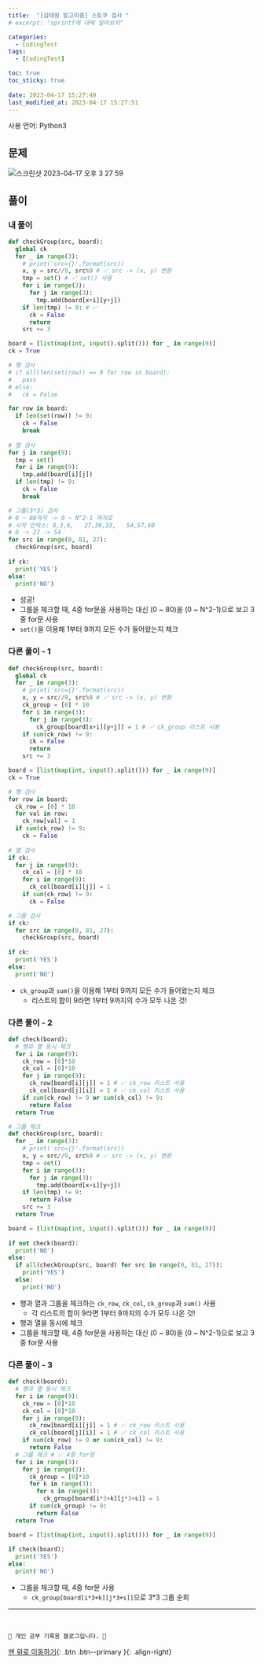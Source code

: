 ```yaml
---
title:  "[김태원 알고리즘] 스토쿠 검사 "
# excerpt: "sprintf에 대해 알아보자"

categories:
  - CodingTest
tags:
  - [CodingTest]

toc: true
toc_sticky: true
 
date: 2023-04-17 15:27:49
last_modified_at: 2023-04-17 15:27:51
---
```


사용 언어: Python3

## 문제
![스크린샷 2023-04-17 오후 3 27 59](https://user-images.githubusercontent.com/59405576/232402178-3a6f4a75-390b-4d05-acdb-568ceefe6220.png)

## 풀이
### 내 풀이
```py
def checkGroup(src, board):
  global ck
  for _ in range(3):
    # print('src={}'.format(src))
    x, y = src//9, src%9 # ✅ src -> (x, y) 변환
    tmp = set() # ✅ set() 사용
    for i in range(3):
      for j in range(3):
        tmp.add(board[x+i][y+j])
    if len(tmp) != 9: # ✅
      ck = False
      return
    src += 3

board = [list(map(int, input().split())) for _ in range(9)]
ck = True

# 행 검사
# if all(len(set(row)) == 9 for row in board):
#   pass
# else:
#   ck = False

for row in board:
  if len(set(row)) != 9:
    ck = False
    break
    
# 열 검사
for j in range(9):
  tmp = set()
  for i in range(9):
    tmp.add(board[i][j])
  if len(tmp) != 9:
    ck = False
    break

# 그룹(3*3) 검사
# 0 ~ 80까지 -> 0 ~ N^2-1 까지로
# 시작 인덱스: 0,3,6,   27,30,33,   54,57,60
# 0 -> 27 -> 54
for src in range(0, 81, 27):
  checkGroup(src, board)
  
if ck:
  print('YES')
else:
  print('NO')
```
- 성공!
- 그룹을 체크할 때, 4중 for문을 사용하는 대신 (0 ~ 80)을 (0 ~ N^2-1)으로 보고 3중 for문 사용
- `set()`을 이용해 1부터 9까지 모든 수가 들어왔는지 체크


### 다른 풀이 - 1
```py
def checkGroup(src, board):
  global ck
  for _ in range(3):
    # print('src={}'.format(src))
    x, y = src//9, src%9 # ✅ src -> (x, y) 변환
    ck_group = [0] * 10
    for i in range(3):
      for j in range(3):
        ck_group[board[x+i][y+j]] = 1 # ✅ ck_group 리스트 사용
    if sum(ck_row) != 9:
      ck = False
      return
    src += 3

board = [list(map(int, input().split())) for _ in range(9)]
ck = True

# 행 검사
for row in board:
  ck_row = [0] * 10
  for val in row:
    ck_row[val] = 1
  if sum(ck_row) != 9:
    ck = False
    
# 열 검사
if ck:
  for j in range(9):
    ck_col = [0] * 10
    for i in range(9):
      ck_col[board[i][j]] = 1
    if sum(ck_row) != 9:
      ck = False

# 그룹 검사
if ck:
  for src in range(0, 81, 27):
    checkGroup(src, board)
  
if ck:
  print('YES')
else:
  print('NO')
```
- `ck_group`과 `sum()`을 이용해 1부터 9까지 모든 수가 들어왔는지 체크
  - 리스트의 합이 9라면 1부터 9까지의 수가 모두 나온 것!

### 다른 풀이 - 2
```py
def check(board):
  # 행과 열 동시 체크
  for i in range(9):
    ck_row = [0]*10
    ck_col = [0]*10
    for j in range(9):
      ck_row[board[i][j]] = 1 # ✅ ck_row 리스트 사용
      ck_col[board[j][i]] = 1 # ✅ ck_col 리스트 사용
    if sum(ck_row) != 9 or sum(ck_col) != 9:
      return False
  return True

# 그룹 체크
def checkGroup(src, board):
  for _ in range(3):
    # print('src={}'.format(src))
    x, y = src//9, src%9 # ✅ src -> (x, y) 변환
    tmp = set()
    for i in range(3):
      for j in range(3):
        tmp.add(board[x+i][y+j])
    if len(tmp) != 9:
      return False
    src += 3
  return True

board = [list(map(int, input().split())) for _ in range(9)]
  
if not check(board):
  print('NO')
else:
  if all(checkGroup(src, board) for src in range(0, 81, 27)):
    print('YES')
  else:
    print('NO')
```
- 행과 열과 그룹을 체크하는 `ck_row`, `ck_col`, `ck_group`과 `sum()` 사용
  - 각 리스트의 합이 9라면 1부터 9까지의 수가 모두 나온 것!
- 행과 열을 동시에 체크
- 그룹을 체크할 때, 4중 for문을 사용하는 대신 (0 ~ 80)을 (0 ~ N^2-1)으로 보고 3중 for문 사용

### 다른 풀이 - 3
```py
def check(board):
  # 행과 열 동시 체크
  for i in range(9):
    ck_row = [0]*10
    ck_col = [0]*10
    for j in range(9):
      ck_row[board[i][j]] = 1 # ✅ ck_row 리스트 사용
      ck_col[board[j][i]] = 1 # ✅ ck_col 리스트 사용
    if sum(ck_row) != 9 or sum(ck_col) != 9:
      return False
  # 그룹 체크 # ✅ 4중 for문
  for i in range(3):
    for j in range(3):
      ck_group = [0]*10
      for k in range(3):
        for s in range(3):
          ck_group[board[i*3+k][j*3+s]] = 1
      if sum(ck_group) != 9:
        return False
  return True

board = [list(map(int, input().split())) for _ in range(9)]
  
if check(board):
  print('YES')
else:
  print('NO')
```
- 그룹을 체크할 때, 4중 for문 사용
  - `ck_group[board[i*3+k][j*3+s]]`으로 3*3 그룹 순회







***
<br>


    💛 개인 공부 기록용 블로그입니다. 👻

[맨 위로 이동하기](#){: .btn .btn--primary }{: .align-right}